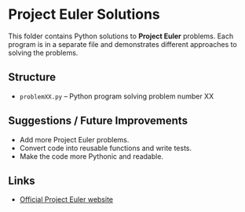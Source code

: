 # Project Euler Solutions

This folder contains Python solutions to **Project Euler** problems. Each program is in a separate file and demonstrates different approaches to solving the problems.

## Structure

- `problemXX.py` – Python program solving problem number XX

## Suggestions / Future Improvements

- Add more Project Euler problems.
- Convert code into reusable functions and write tests.
- Make the code more Pythonic and readable.

## Links

- [Official Project Euler website](https://projecteuler.net/)